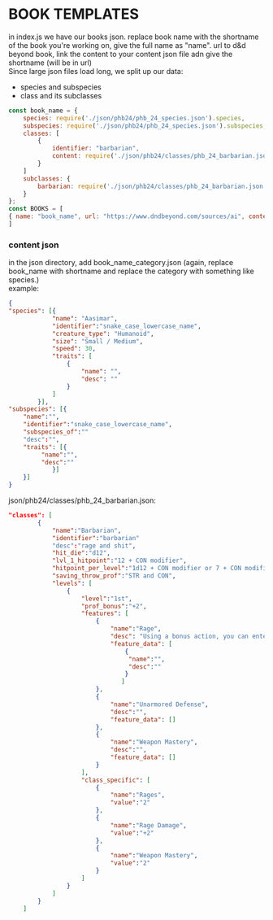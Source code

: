 # BOOK TEMPLATES

in index.js we have our books json. replace book name with the shortname of the book you're working on, give the full name as "name". url to d&d beyond book, link the content to your content json file adn give the shortname (will be in url)<br/>
Since large json files load long, we split up our data:
- species and subspecies
- class and its subclasses
```js
const book_name = {
    species: require('./json/phb24/phb_24_species.json').species,
    subspecies: require('./json/phb24/phb_24_species.json').subspecies,
    classes: [
        {
            identifier: "barbarian",
            content: require('./json/phb24/classes/phb_24_barbarian.json').class
        } 
    ]
    subclasses: {
        barbarian: require('./json/phb24/classes/phb_24_barbarian.json').subclasses
    }
};
const BOOKS = [
{ name: "book_name", url: "https://www.dndbeyond.com/sources/ai", content: book_name, shortname: "ai" }
]


```
### content json
in the json directory, add book_name_category.json (again, replace book_name with shortname and replace the category with something like species.)<br/>
example: 
```json
{
"species": [{
            "name": "Aasimar",
            "identifier":"snake_case_lowercase_name",
            "creature_type": "Humanoid",
            "size": "Small / Medium",
            "speed": 30,
            "traits": [
                {
                    "name": "",
                    "desc": ""
                }
            ]
        }],
"subspecies": [{
    "name":"",
    "identifier":"snake_case_lowercase_name",
    "subspecies_of":""
    "desc":"",
    "traits": [{
         "name":"",
         "desc":""
            }]
    }]
}
```
json/phb24/classes/phb_24_barbarian.json:
```json
"classes": [
        {
            "name":"Barbarian",
            "identifier":"barbarian"
            "desc":"rage and shit",
            "hit_die":"d12",
            "lvl_1_hitpoint":"12 + CON modifier",
            "hitpoint_per_level":"1d12 + CON modifier or 7 + CON modifier",
            "saving_throw_prof":"STR and CON",
            "levels": [
                {
                    "level":"1st",
                    "prof_bonus":"+2",
                    "features": [
                        {
                            "name":"Rage",
                            "desc": "Using a bonus action, you can enter Rage. Rage is a primal power that makes you powerful",
                            "feature_data": [
                                {
                                 "name":"",
                                 "desc":""
                                }
                               ]
                        },
                        {
                            "name":"Unarmored Defense",
                            "desc":"",
                            "feature_data": []
                        },
                        {
                            "name":"Weapon Mastery",
                            "desc":"",
                            "feature_data": []
                        }
                    ],
                    "class_specific": [
                        {
                            "name":"Rages",
                            "value":"2"
                        },
                        {
                            "name":"Rage Damage",
                            "value":"+2"
                        },
                        {
                            "name":"Weapon Mastery",
                            "value":"2"
                        }
                    ]
                }
            ]
        }
    ]

```
